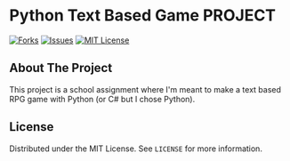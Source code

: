 # Python Text Based Game PROJECT 

[![Forks][forks-shield]][forks-url]
[![Issues][issues-shield]][issues-url]
[![MIT License][license-shield]][license-url]

## About The Project

This project is a school assignment where I'm meant to make a text based RPG game with Python (or C# but I chose Python).

## License

Distributed under the MIT License. See `LICENSE` for more information.

[forks-shield]: https://img.shields.io/github/forks/theFroggie/repo.svg?style=for-the-badge
[forks-url]: https://github.com/theFroggie/repo/network/members
[issues-shield]: https://img.shields.io/github/issues/theFroggie/repo.svg?style=for-the-badge
[issues-url]: https://github.com/theFroggie/repo/issues
[license-shield]: https://img.shields.io/github/license/theFroggie/repo.svg?style=for-the-badge
[license-url]: https://github.com/theFroggie/repo/blob/master/LICENSE.txt
